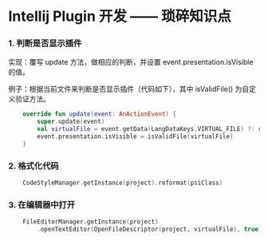 # Intellij Plugin 开发 —— 琐碎知识点

### 1. 判断是否显示插件
实现：覆写 update 方法，做相应的判断，并设置 event.presentation.isVisible 的值。

例子：根据当前文件来判断是否显示插件（代码如下），其中 isValidFile() 为自定义验证方法。

```kotlin
    override fun update(event: AnActionEvent) {
        super.update(event)
        val virtualFile = event.getData(LangDataKeys.VIRTUAL_FILE) ?: return
        event.presentation.isVisible = isValidFile(virtualFile)
    }
```

### 2. 格式化代码

```kotlin
	CodeStyleManager.getInstance(project).reformat(psiClass)

```

### 3. 在编辑器中打开

```kotlin
	FileEditorManager.getInstance(project)
		.openTextEditor(OpenFileDescriptor(project, virtualFile), true)
```